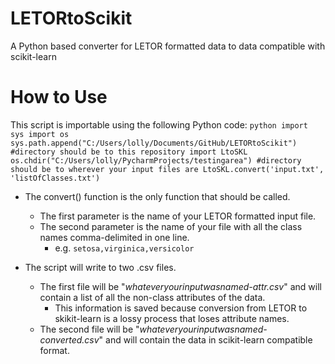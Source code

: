 # LETORtoScikit
A Python based converter for LETOR formatted data to data compatible with scikit-learn

# How to Use
This script is importable using the following Python code:
    ```python
    import sys
    import os
    sys.path.append("C:/Users/lolly/Documents/GitHub/LETORtoScikit") #directory should be to this repository
    import LtoSKL
    os.chdir("C:/Users/lolly/PycharmProjects/testingarea") #directory should be to wherever your input files are
    LtoSKL.convert('input.txt', 'listOfClasses.txt') 
    ```
      
* The convert() function is the only function that should be called. </br>
    * The first parameter is the name of your LETOR formatted input file.</br>
    * The second parameter is the name of your file with all the class names comma-delimited in one line.</br>
        * e.g. `setosa,virginica,versicolor`</br>
        
* The script will write to two .csv files.</br>
    * The first file will be "*whateveryourinputwasnamed-attr.csv*" and will contain a list of all the non-class attributes of the data.</br>
        * This information is saved because conversion from LETOR to skikit-learn is a lossy process that loses attribute names.</br>
    * The second file will be "*whateveryourinputwasnamed-converted.csv*" and will contain the data in scikit-learn compatible format.
